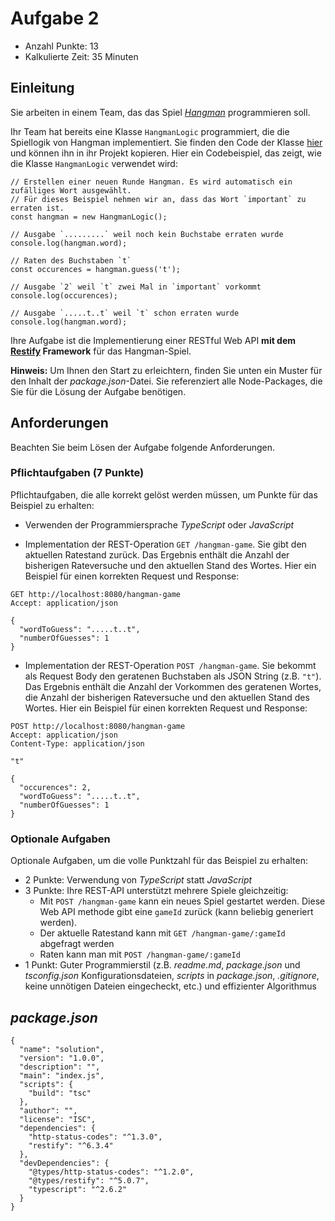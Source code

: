 # Aufgabe 2

* Anzahl Punkte: 13
* Kalkulierte Zeit: 35 Minuten

## Einleitung

Sie arbeiten in einem Team, das das Spiel [*Hangman*](https://en.wikipedia.org/wiki/Hangman_(game)) programmieren soll.

Ihr Team hat bereits eine Klasse `HangmanLogic` programmiert, die die Spiellogik von Hangman implementiert. Sie finden den Code der Klasse [hier](hangman-logic/hangman-logic.ts) und können ihn in ihr Projekt kopieren. Hier ein Codebeispiel, das zeigt, wie die Klasse `HangmanLogic` verwendet wird:

```
// Erstellen einer neuen Runde Hangman. Es wird automatisch ein zufälliges Wort ausgewählt.
// Für dieses Beispiel nehmen wir an, dass das Wort `important` zu erraten ist.
const hangman = new HangmanLogic();

// Ausgabe `.........` weil noch kein Buchstabe erraten wurde
console.log(hangman.word);

// Raten des Buchstaben `t`
const occurences = hangman.guess('t');

// Ausgabe `2` weil `t` zwei Mal in `important` vorkommt
console.log(occurences);

// Ausgabe `.....t..t` weil `t` schon erraten wurde
console.log(hangman.word);
```

Ihre Aufgabe ist die Implementierung einer RESTful Web API **mit dem [Restify](http://restify.com/) Framework** für das Hangman-Spiel.

**Hinweis:** Um Ihnen den Start zu erleichtern, finden Sie unten ein Muster für den Inhalt der *package.json*-Datei. Sie referenziert alle Node-Packages, die Sie für die Lösung der Aufgabe benötigen.

## Anforderungen

Beachten Sie beim Lösen der Aufgabe folgende Anforderungen.

### Pflichtaufgaben (7 Punkte)

Pflichtaufgaben, die alle korrekt gelöst werden müssen, um Punkte für das Beispiel zu erhalten:

* Verwenden der Programmiersprache *TypeScript* oder *JavaScript*

* Implementation der REST-Operation `GET /hangman-game`. Sie gibt den aktuellen Ratestand zurück. Das Ergebnis enthält die Anzahl der bisherigen Rateversuche und den aktuellen Stand des Wortes. Hier ein Beispiel für einen korrekten Request und Response:

```
GET http://localhost:8080/hangman-game
Accept: application/json
```

```
{
  "wordToGuess": ".....t..t",
  "numberOfGuesses": 1
}
```

* Implementation der REST-Operation `POST /hangman-game`. Sie bekommt als Request Body den geratenen Buchstaben als JSON String (z.B. `"t"`). Das Ergebnis enthält die Anzahl der Vorkommen des geratenen Wortes, die Anzahl der bisherigen Rateversuche und den aktuellen Stand des Wortes. Hier ein Beispiel für einen korrekten Request und Response:

```
POST http://localhost:8080/hangman-game
Accept: application/json
Content-Type: application/json

"t"
```

```
{
  "occurences": 2,
  "wordToGuess": ".....t..t",
  "numberOfGuesses": 1
}
```

### Optionale Aufgaben

Optionale Aufgaben, um die volle Punktzahl für das Beispiel zu erhalten:

* 2 Punkte: Verwendung von *TypeScript* statt *JavaScript*
* 3 Punkte: Ihre REST-API unterstützt mehrere Spiele gleichzeitig:
  * Mit `POST /hangman-game` kann ein neues Spiel gestartet werden. Diese Web API methode gibt eine `gameId` zurück (kann beliebig generiert werden).
  * Der aktuelle Ratestand kann mit `GET /hangman-game/:gameId` abgefragt werden
  * Raten kann man mit `POST /hangman-game/:gameId`
* 1 Punkt: Guter Programmierstil (z.B. *readme.md*, *package.json* und *tsconfig.json* Konfigurationsdateien, *scripts* in *package.json*, *.gitignore*, keine unnötigen Dateien eingecheckt, etc.) und effizienter Algorithmus


## *package.json*

```
{
  "name": "solution",
  "version": "1.0.0",
  "description": "",
  "main": "index.js",
  "scripts": {
    "build": "tsc"
  },
  "author": "",
  "license": "ISC",
  "dependencies": {
    "http-status-codes": "^1.3.0",
    "restify": "^6.3.4"
  },
  "devDependencies": {
    "@types/http-status-codes": "^1.2.0",
    "@types/restify": "^5.0.7",
    "typescript": "^2.6.2"
  }
}
```
